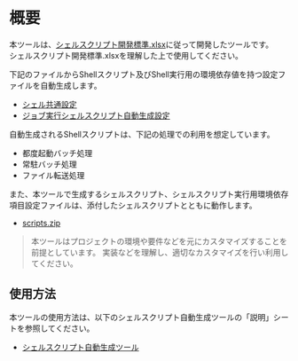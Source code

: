 # 概要

本ツールは、[シェルスクリプト開発標準.xlsx](https://github.com/Fintan-contents/coding-standards/blob/main/shell/シェルスクリプト開発標準.xlsx)に従って開発したツールです。  
シェルスクリプト開発標準.xlsxを理解した上で使用してください。

下記のファイルからShellスクリプト及びShell実行用の環境依存値を持つ設定ファイルを自動生成します。

-   [シェル共通設定](シェル共通設定.xlsx)
-   [ジョブ実行シェルスクリプト自動生成設定](ジョブ実行シェルスクリプト自動生成設定.xlsx)

自動生成されるShellスクリプトは、下記の処理での利用を想定しています。

-   都度起動バッチ処理
-   常駐バッチ処理
-   ファイル転送処理

また、本ツールで生成するシェルスクリプト、シェルスクリプト実行用環境依存項目設定ファイルは、添付したシェルスクリプトとともに動作します。

-   [scripts.zip](scripts.zip)

> 本ツールはプロジェクトの環境や要件などを元にカスタマイズすることを前提としています。
実装などを理解し、適切なカスタマイズを行い利用してください。

## 使用方法

本ツールの使用方法は、以下のシェルスクリプト自動生成ツールの「説明」シートを参照してください。

-   [シェルスクリプト自動生成ツール](シェルスクリプト自動生成ツール.xlsm)
